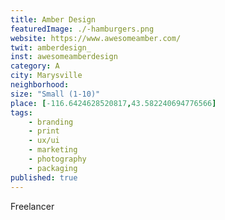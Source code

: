 ```yaml
---
title: Amber Design
featuredImage: ./-hamburgers.png
website: https://www.awesomeamber.com/
twit: amberdesign_
inst: awesomeamberdesign
category: A
city: Marysville
neighborhood:
size: "Small (1-10)"
place: [-116.6424628520817,43.582240694776566]
tags:
    - branding
    - print
    - ux/ui
    - marketing
    - photography
    - packaging
published: true
---
```


Freelancer
